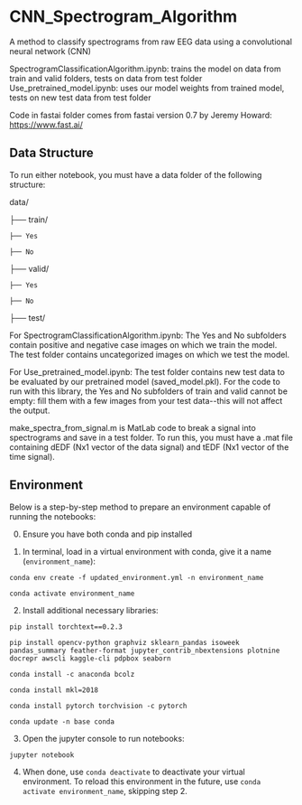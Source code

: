 # CNN_Spectrogram_Algorithm
A method to classify spectrograms from raw EEG data using a convolutional neural network (CNN)

SpectrogramClassificationAlgorithm.ipynb: trains the model on data from train and valid folders, tests on data from test folder
Use_pretrained_model.ipynb: uses our model weights from trained model, tests on new test data from test folder

Code in fastai folder comes from fastai version 0.7 by Jeremy Howard: https://www.fast.ai/

## Data Structure

To run either notebook, you must have a data folder of the following structure:

data/

├── train/

    ├── Yes
	
    ├── No
	
├── valid/

    ├── Yes
	
    ├── No
	
├── test/

For SpectrogramClassificationAlgorithm.ipynb:
The Yes and No subfolders contain positive and negative case images on which we train the model. The test folder contains uncategorized images on which we test the model.

For Use_pretrained_model.ipynb:
The test folder contains new test data to be evaluated by our pretrained model (saved_model.pkl). For the code to run with this library, the Yes and No subfolders of train and valid cannot be empty: fill them with a few images from your test data--this will not affect the output.

make_spectra_from_signal.m is MatLab code to break a signal into spectrograms and save in a test folder. To run this, you must have a .mat file containing dEDF (Nx1 vector of the data signal) and tEDF (Nx1 vector of the time signal).

## Environment

Below is a step-by-step method to prepare an environment capable of running the notebooks:

0. Ensure you have both conda and pip installed

1. In terminal, load in a virtual environment with conda, give it a name (`environment_name`):

`conda env create -f updated_environment.yml -n environment_name`

`conda activate environment_name`

2. Install additional necessary libraries:

`pip install torchtext==0.2.3`

`pip install opencv-python graphviz sklearn_pandas isoweek pandas_summary feather-format jupyter_contrib_nbextensions plotnine docrepr awscli kaggle-cli pdpbox seaborn`

`conda install -c anaconda bcolz`

`conda install mkl=2018`

`conda install pytorch torchvision -c pytorch`

`conda update -n base conda`

3. Open the jupyter console to run notebooks:

`jupyter notebook` 

4. When done, use `conda deactivate` to deactivate your virtual environment. To reload this environment in the future, use `conda activate environment_name`, skipping step 2.
